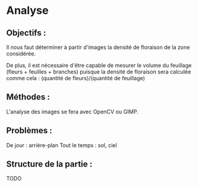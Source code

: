 # Analyse

## Objectifs :
Il nous faut déterminer à partir d'images la densité de floraison de la zone 
considérée.

De plus, il est nécessaire d'être capable de mesurer le volume du feuillage 
(fleurs + feuilles + branches) puisque la densité de floraison sera calculée 
comme cela :  (quantité de fleurs)/(quantité de feuillage)

## Méthodes :
L'analyse des images se fera avec OpenCV ou GIMP.

## Problèmes :
De jour : arrière-plan
Tout le temps : sol, ciel

## Structure de la partie :
TODO
